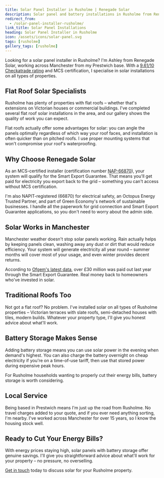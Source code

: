 ```yaml
---
title: Solar Panel Installer in Rusholme | Renegade Solar
description: Solar panel and battery installations in Rusholme from Renegade Solar, an MCS-certified installer with excellent Checkatrade ratings.
redirect_from:
  - /solar-panel-installer-rusholme/
link_title: Solar Panel Installations
heading: Solar Panel Installer in Rusholme
icon: /assets/icons/solar-panel.svg
tags: [rusholme]
gallery_tags: [rusholme]
---
```


Looking for a solar panel installer in Rusholme? I'm Ashley from Renegade Solar, working across Manchester from my Prestwich base. With a [9.61/10 Checkatrade rating](https://www.checkatrade.com/trades/renegadeelectrical/) and MCS certification, I specialise in solar installations on all types of properties.

## Flat Roof Solar Specialists

Rusholme has plenty of properties with flat roofs – whether that's extensions on Victorian houses or commercial buildings. I've completed several flat roof solar installations in the area, and our gallery shows the quality of work you can expect.

Flat roofs actually offer some advantages for solar: you can angle the panels optimally regardless of which way your roof faces, and installation is often quicker than on pitched roofs. I use proper mounting systems that won't compromise your roof's waterproofing.

## Why Choose Renegade Solar

As an MCS-certified installer (certification number [NAP-66870](https://mcscertified.com/find-an-installer/)), your system will qualify for the Smart Export Guarantee. That means you'll get paid for electricity you export back to the grid – something you can't access without MCS certification.

I'm also NAPIT-registered (66870) for electrical safety, an Octopus Energy Trusted Partner, and part of Green Economy's network of sustainable businesses. I handle all the paperwork for grid connection and Smart Export Guarantee applications, so you don't need to worry about the admin side.

## Solar Works in Manchester

Manchester weather doesn't stop solar panels working. Rain actually helps by keeping panels clean, washing away any dust or dirt that would reduce efficiency. Your system will generate electricity all year round – summer months will cover most of your usage, and even winter provides decent returns.

According to [Ofgem's latest data](https://www.ofgem.gov.uk/publications/smart-export-guarantee-annual-report-april-2023-march-2024), over £30 million was paid out last year through the Smart Export Guarantee. Real money back to homeowners who've invested in solar.

## Traditional Roofs Too

Not got a flat roof? No problem. I've installed solar on all types of Rusholme properties – Victorian terraces with slate roofs, semi-detached houses with tiles, modern builds. Whatever your property type, I'll give you honest advice about what'll work.

## Battery Storage Makes Sense

Adding battery storage means you can use solar power in the evening when demand's highest. You can also charge the battery overnight on cheap electricity if you're on a time-of-use tariff, then use that stored power during expensive peak hours.

For Rusholme households wanting to properly cut their energy bills, battery storage is worth considering.

## Local Service

Being based in Prestwich means I'm just up the road from Rusholme. No travel charges added to your quote, and if you ever need anything sorting, I'm nearby. I've worked across Manchester for over 15 years, so I know the housing stock well.

## Ready to Cut Your Energy Bills?

With energy prices staying high, solar panels with battery storage offer genuine savings. I'll give you straightforward advice about what'll work for your property – no pressure, no overselling.

[Get in touch](/contact/) today to discuss solar for your Rusholme property.